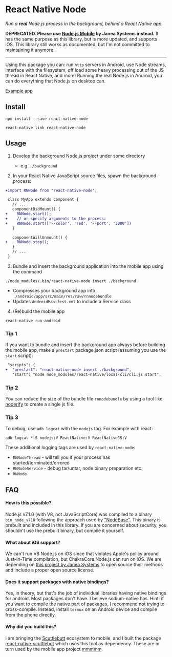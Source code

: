 # React Native Node

*Run a **real** Node.js process in the background, behind a React Native app.*

**DEPRECATED. Please use [Node.js Mobile](https://code.janeasystems.com/nodejs-mobile/) by Janea Systems instead.** It has the same purpose as this library, but is more updated, and supports iOS. This library still works as documented, but I'm not committed to maintaining it anymore.

----------

Using this package you can: run `http` servers in Android, use Node streams, interface with the filesystem, off load some heavy processing out of the JS thread in React Native, and more! Running the real Node.js in Android, you can do everything that Node.js on desktop can.

[Example app](./example)

## Install

```
npm install --save react-native-node
```

```
react-native link react-native-node
```

## Usage

1. Develop the background Node.js project under some directory
    - e.g. `./background`

2. In your React Native JavaScript source files, spawn the background process:

```diff
+import RNNode from "react-native-node";

 class MyApp extends Component {
   // ...
   componentDidMount() {
+    RNNode.start();
+    // or specify arguments to the process:
+    RNNode.start(['--color', 'red', '--port', '3000'])
   }

   componentWillUnmount() {
+    RNNode.stop();
   }
   // ...
 }
```

3. Bundle and insert the background application into the mobile app using the command

```
./node_modules/.bin/react-native-node insert ./background
```

- Compresses your background app into `./android/app/src/main/res/raw/rnnodebundle`
- Updates `AndroidManifest.xml` to include a Service class

4. (Re)build the mobile app

```
react-native run-android
```

### Tip 1

If you want to bundle and insert the background app always before building the mobile app, make a `prestart` package.json script (assuming you use the `start` script):

```diff
 "scripts": {
+  "prestart": "react-native-node insert ./background",
   "start": "node node_modules/react-native/local-cli/cli.js start",
```

### Tip 2

You can reduce the size of the bundle file `rnnodebundle` by using a tool like [noderify](https://www.npmjs.com/package/noderify) to create a single js file.

### Tip 3

To debug, use `adb logcat` with the `nodejs` tag. For example with react:

```
adb logcat *:S nodejs:V ReactNative:V ReactNativeJS:V
```

These additional logging tags are used by `react-native-node`:
- `RNNodeThread` - will tell you if your process has started/terminated/errored
- `RNNodeService` - debug tar/untar, node binary preparation etc.
- `RNNode`

## FAQ

#### How is this possible?

Node.js v7.1.0 (with V8, not JavaScriptCore) was compiled to a binary `bin_node_v710` following the approach used by ["NodeBase"](https://github.com/dna2github/NodeBase). This binary is prebuilt and included in this library. If you are concerned about security, you shouldn't use the prebuilt binary, but compile it yourself.

#### What about iOS support?

We can't run V8 Node.js on iOS since that violates Apple's policy around Just-In-Time compilation, but ChakraCore Node.js can run on iOS. We are depending on [this project by Janea Systems](http://www.janeasystems.com/blog/node-js-meets-ios/) to open source their methods and include a proper open source license.

#### Does it support packages with native bindings?

Yes, in theory, but that's the job of individual libraries having native bindings for android. Most packages don't have. I believe sodium-native has. Hint: if you want to compile the native part of packages, I recommend not trying to cross-compile. Instead, install `termux` on an Android device and compile from the phone directly.

#### Why did you build this?

I am bringing the [Scuttlebutt](https://www.scuttlebutt.nz/) ecosystem to mobile, and I built the package [react-native-scuttlebot](https://github.com/ssbc/react-native-scuttlebot) which uses this tool as dependency. These are in turn used by the mobile app project [mmmmm](https://github.com/staltz/mmmmm-mobile).

